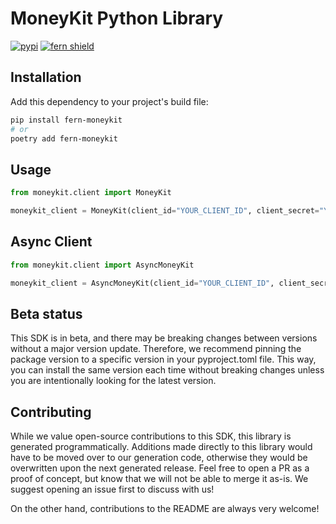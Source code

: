
# MoneyKit Python Library

[![pypi](https://img.shields.io/pypi/v/fern-moneykit.svg)](https://pypi.python.org/pypi/fern-moneykit)
[![fern shield](https://img.shields.io/badge/%F0%9F%8C%BF-SDK%20generated%20by%20Fern-brightgreen)](https://github.com/fern-api/fern)

## Installation

Add this dependency to your project's build file:

```bash
pip install fern-moneykit
# or
poetry add fern-moneykit
```

## Usage

```python
from moneykit.client import MoneyKit

moneykit_client = MoneyKit(client_id="YOUR_CLIENT_ID", client_secret="YOUR_CLIENT_SECRET")
```

## Async Client

```python
from moneykit.client import AsyncMoneyKit

moneykit_client = AsyncMoneyKit(client_id="YOUR_CLIENT_ID", client_secret="YOUR_CLIENT_SECRET")
```

## Beta status

This SDK is in beta, and there may be breaking changes between versions without a major version update. Therefore, we recommend pinning the package version to a specific version in your pyproject.toml file. This way, you can install the same version each time without breaking changes unless you are intentionally looking for the latest version.

## Contributing

While we value open-source contributions to this SDK, this library is generated programmatically. Additions made directly to this library would have to be moved over to our generation code, otherwise they would be overwritten upon the next generated release. Feel free to open a PR as a proof of concept, but know that we will not be able to merge it as-is. We suggest opening an issue first to discuss with us!

On the other hand, contributions to the README are always very welcome!
